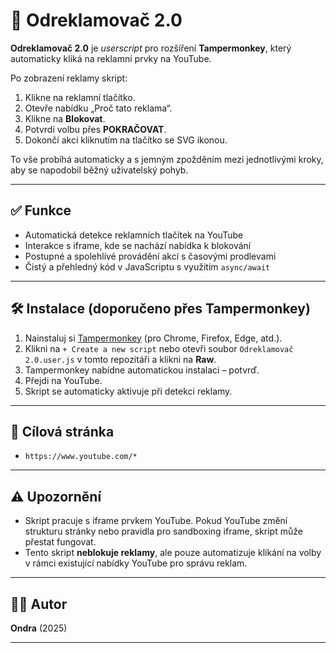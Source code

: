 # 🎯 Odreklamovač 2.0

**Odreklamovač 2.0** je *userscript* pro rozšíření **Tampermonkey**, který automaticky kliká na reklamní prvky na YouTube.

Po zobrazení reklamy skript:

1. Klikne na reklamní tlačítko.
2. Otevře nabídku „Proč tato reklama“.
3. Klikne na **Blokovat**.
4. Potvrdí volbu přes **POKRAČOVAT**.
5. Dokončí akci kliknutím na tlačítko se SVG ikonou.

To vše probíhá automaticky a s jemným zpožděním mezi jednotlivými kroky, aby se napodobil běžný uživatelský pohyb.

---

## ✅ Funkce

- Automatická detekce reklamních tlačítek na YouTube
- Interakce s iframe, kde se nachází nabídka k blokování
- Postupné a spolehlivé provádění akcí s časovými prodlevami
- Čistý a přehledný kód v JavaScriptu s využitím `async/await`

---

## 🛠 Instalace (doporučeno přes Tampermonkey)

1. Nainstaluj si [Tampermonkey](https://www.tampermonkey.net/) (pro Chrome, Firefox, Edge, atd.).
2. Klikni na `+ Create a new script` nebo otevři soubor `Odreklamovač 2.0.user.js` v tomto repozitáři a klikni na **Raw**.
3. Tampermonkey nabídne automatickou instalaci – potvrď.
4. Přejdi na YouTube.
5. Skript se automaticky aktivuje při detekci reklamy.

---

## 📂 Cílová stránka

- `https://www.youtube.com/*`

---

## ⚠️ Upozornění

- Skript pracuje s iframe prvkem YouTube. Pokud YouTube změní strukturu stránky nebo pravidla pro sandboxing iframe, skript může přestat fungovat.
- Tento skript **neblokuje reklamy**, ale pouze automatizuje klikání na volby v rámci existující nabídky YouTube pro správu reklam.

---

## 👨‍💻 Autor

**Ondra** (2025)

---
